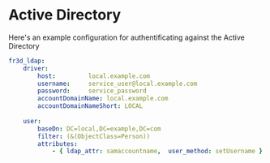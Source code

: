 Active Directory
=====================

Here's an example configuration for authentificating against the Active Directory

``` yaml
fr3d_ldap:
    driver:
        host:         local.example.com
        username:     service_user@local.example.com
        password:     service_password
        accountDomainName: local.example.com
        accountDomainNameShort: LOCAL
       
    user:
        baseDn: DC=local,DC=example,DC=com
        filter: (&(ObjectClass=Person))
        attributes:
            - { ldap_attr: samaccountname,  user_method: setUsername }

````
